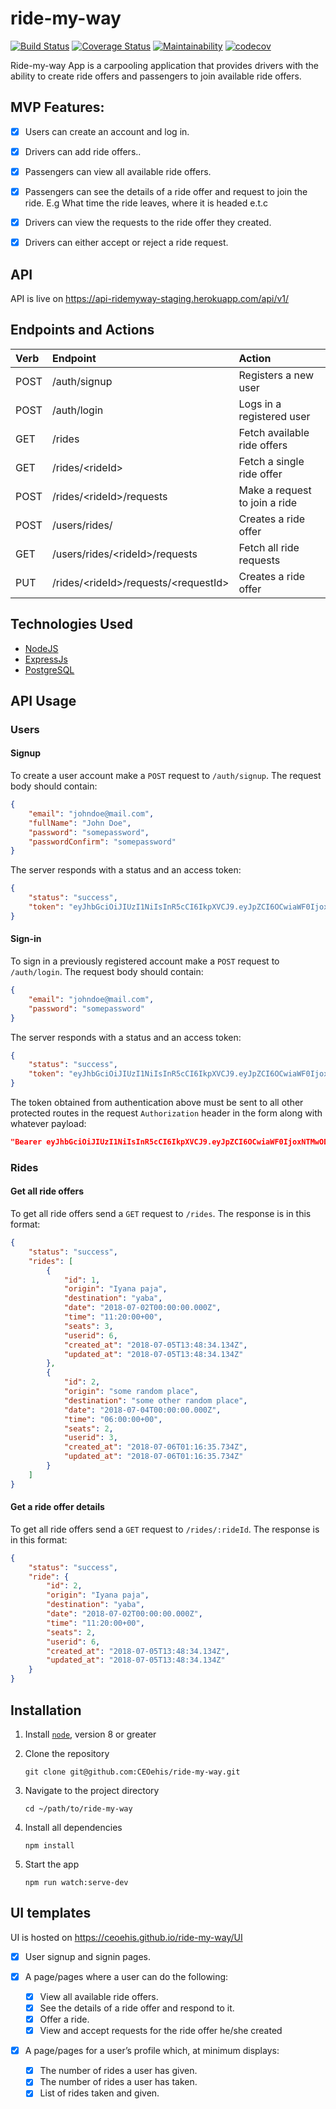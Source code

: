 # ride-my-way

[![Build Status](https://travis-ci.org/CEOehis/ride-my-way.svg?branch=develop)](https://travis-ci.org/CEOehis/ride-my-way)
[![Coverage Status](https://coveralls.io/repos/github/CEOehis/ride-my-way/badge.svg?branch=develop)](https://coveralls.io/github/CEOehis/ride-my-way?branch=develop)
[![Maintainability](https://api.codeclimate.com/v1/badges/12f9a9932f3944857e2c/maintainability)](https://codeclimate.com/github/CEOehis/ride-my-way/maintainability)
[![codecov](https://codecov.io/gh/CEOehis/ride-my-way/branch/develop/graph/badge.svg)](https://codecov.io/gh/CEOehis/ride-my-way)

Ride-my-way App is a carpooling application that provides drivers with the ability to create ride offers
and passengers to join available ride offers.

## MVP Features:

* [x] Users can create an account and log in.
* [X] Drivers can add ride offers..
* [X] Passengers can view all available ride offers.
* [x] Passengers can see the details of a ride offer and request to join the ride. E.g What time
the ride leaves, where it is headed e.t.c
* [x] Drivers can view the requests to the ride offer they created.
* [x] Drivers can either accept or reject a ride request.


## API

API is live on https://api-ridemyway-staging.herokuapp.com/api/v1/

## Endpoints and Actions
| Verb     | Endpoint                  | Action                         |
| :------- | :------------------------ | :----------------------------- |
| POST     | /auth/signup              | Registers a new user           |
| POST     | /auth/login               | Logs in a registered user      |
| GET      | /rides                    | Fetch available ride offers    |
| GET      | /rides/\<rideId>          | Fetch a single ride offer      |
| POST     | /rides/\<rideId>/requests | Make a request to join a ride  |
| POST     | /users/rides/             | Creates a ride offer           |
| GET      | /users/rides/\<rideId>/requests | Fetch all ride requests           |
| PUT      | /rides/\<rideId>/requests/\<requestId>   | Creates a ride offer           |

## Technologies Used

* [NodeJS](https://nodejs.org/en/)
* [ExpressJs](https://expressjs.com/)
* [PostgreSQL](https://www.postgresql.org/)

## API Usage

### Users
#### Signup
To create a user account make a `POST` request to `/auth/signup`. The request body should contain:
```json
{
    "email": "johndoe@mail.com",
    "fullName": "John Doe",
    "password": "somepassword",
    "passwordConfirm": "somepassword"
}
```
The server responds with a status and an access token:
```json
{
	"status": "success",
	"token": "eyJhbGciOiJIUzI1NiIsInR5cCI6IkpXVCJ9.eyJpZCI6OCwiaWF0IjoxNTMwODY1NjgyLCJleHAiOjE1MzA5NTIwODJ9.TBCD0rXVGEM5Yez5hnWGUc0VFSot3kP5eVRXdqg1PGA"
}
```
#### Sign-in
To sign in a previously registered account make a `POST` request to `/auth/login`. The request body should contain:
```json
{
    "email": "johndoe@mail.com",
    "password": "somepassword"
}
```
The server responds with a status and an access token:
```json
{
	"status": "success",
	"token": "eyJhbGciOiJIUzI1NiIsInR5cCI6IkpXVCJ9.eyJpZCI6OCwiaWF0IjoxNTMwODY1NjgyLCJleHAiOjE1MzA5NTIwODJ9.TBCD0rXVGEM5Yez5hnWGUc0VFSot3kP5eVRXdqg1PGA"
}
```

The token obtained from authentication above must be sent to all other protected routes in the request `Authorization` header in the form along with whatever payload:
```json
"Bearer eyJhbGciOiJIUzI1NiIsInR5cCI6IkpXVCJ9.eyJpZCI6OCwiaWF0IjoxNTMwODY1NjgyLCJleHAiOjE1MzA5NTIwODJ9.TBCD0rXVGEM5Yez5hnWGUc0VFSot3kP5eVRXdqg1PGA"
```

### Rides
#### Get all ride offers
To get all ride offers send a `GET` request to `/rides`. The response is in this format:
```json
{
	"status": "success",
	"rides": [
		{
			"id": 1,
			"origin": "Iyana paja",
			"destination": "yaba",
			"date": "2018-07-02T00:00:00.000Z",
			"time": "11:20:00+00",
			"seats": 3,
			"userid": 6,
			"created_at": "2018-07-05T13:48:34.134Z",
			"updated_at": "2018-07-05T13:48:34.134Z"
		},
		{
			"id": 2,
			"origin": "some random place",
			"destination": "some other random place",
			"date": "2018-07-04T00:00:00.000Z",
			"time": "06:00:00+00",
			"seats": 2,
			"userid": 3,
			"created_at": "2018-07-06T01:16:35.734Z",
			"updated_at": "2018-07-06T01:16:35.734Z"
		}
	]
}
```
#### Get a ride offer details
To get all ride offers send a `GET` request to `/rides/:rideId`. The response is in this format:
```json
{
	"status": "success",
	"ride": {
		"id": 2,
		"origin": "Iyana paja",
		"destination": "yaba",
		"date": "2018-07-02T00:00:00.000Z",
		"time": "11:20:00+00",
		"seats": 2,
		"userid": 6,
		"created_at": "2018-07-05T13:48:34.134Z",
		"updated_at": "2018-07-05T13:48:34.134Z"
	}
}
```


## Installation

1. Install [`node`](https://nodejs.org/en/download/), version 8 or greater

2. Clone the repository

    ```
    git clone git@github.com:CEOehis/ride-my-way.git
    ```

3. Navigate to the project directory

    ```
    cd ~/path/to/ride-my-way
    ```

4. Install all dependencies

    ```
    npm install
    ```
5. Start the app

    ```
    npm run watch:serve-dev
    ```

## UI templates

UI is hosted on https://ceoehis.github.io/ride-my-way/UI

* [x] User signup and signin pages.

* [x] A page/pages where a user can do the following:
  * [x] View all available ride offers.
  * [x] See the details of a ride offer and respond to it.
  * [x] Offer a ride.
  * [x] View and accept requests for the ride offer he/she created
* [x] A page/pages for a user’s profile which, at minimum displays:
  * [x] The number of rides a user has given.
  * [x] The number of rides a user has taken.
  * [x] List of rides taken and given.
